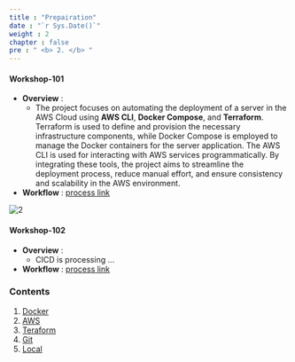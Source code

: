 ```yaml
---
title : "Prepairation"
date : "`r Sys.Date()`"
weight : 2
chapter : false
pre : " <b> 2. </b> "
---
```


#### Workshop-101
- **Overview** :
    -   The project focuses on automating the deployment of a server in the AWS Cloud using **AWS CLI**, **Docker Compose**, and **Terraform**. Terraform is used to define and provision the necessary infrastructure components, while Docker Compose is employed to manage the Docker containers for the server application. The AWS CLI is used for interacting with AWS services programmatically. By integrating these tools, the project aims to streamline the deployment process, reduce manual effort, and ensure consistency and scalability in the AWS environment.
-   **Workflow** : [process link](3-config/3.1-ec2)

![2](/aws-ws/images/2/tf-ws-0001.png?featherlight=false&width=90pc)

#### Workshop-102 
-  **Overview** :
   -  CICD is processing ...
-  **Workflow** : [process link](3-config/3.2-cicd)

### Contents

1. [Docker](2.1-docker/)
2. [AWS](2.2-aws/)
3. [Teraform](2.3-terraform/)
4. [Git](2.4-git/)
5. [Local](2.5-local/)
